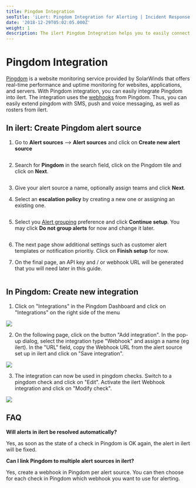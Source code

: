 ```yaml
---
title: Pingdom Integration
seoTitle: 'iLert: Pingdom Integration for Alerting | Incident Response | Uptime'
date: '2018-12-29T05:02:05.000Z'
weight: 1
description: The ilert Pingdom Integration helps you to easily connect ilert with Pingdom.
---
```


# Pingdom Integration

[Pingdom](https://www.pingdom.com/) is a website monitoring service provided by SolarWinds that offers real-time performance and uptime monitoring for websites, applications, and servers. With Pingdom integration, you can easily integrate Pingdom into ilert. The integration uses the [webhooks](https://help.pingdom.com/hc/en-us/articles/207081599) from Pingdom. Thus, you can easily extend pingdom with SMS, push and voice messaging, as well as rosters from ilert.

## In ilert: Create Pingdom alert source <a href="#create-alarm-source" id="create-alarm-source"></a>

1.  Go to **Alert sources** --> **Alert sources** and click on **Create new alert source**

    <figure><img src="../.gitbook/assets/Screenshot 2023-08-28 at 10.21.10.png" alt=""><figcaption></figcaption></figure>
2.  Search for **Pingdom** in the search field, click on the Pingdom tile and click on **Next**.&#x20;

    <figure><img src="../.gitbook/assets/Screenshot 2023-08-28 at 10.24.23.png" alt=""><figcaption></figcaption></figure>
3. Give your alert source a name, optionally assign teams and click **Next**.
4.  Select an **escalation policy** by creating a new one or assigning an existing one.

    <figure><img src="../.gitbook/assets/Screenshot 2023-08-28 at 11.37.47.png" alt=""><figcaption></figcaption></figure>
5.  Select you [Alert grouping](../alerting/alert-sources.md#alert-grouping) preference and click **Continue setup**. You may click **Do not group alerts** for now and change it later.&#x20;

    <figure><img src="../.gitbook/assets/Screenshot 2023-08-28 at 11.38.24.png" alt=""><figcaption></figcaption></figure>
6. The next page show additional settings such as customer alert templates or notification prioritiy. Click on **Finish setup** for now.
7.  On the final page, an API key and / or webhook URL will be generated that you will need later in this guide.

    <figure><img src="../.gitbook/assets/Screenshot 2023-08-28 at 11.47.34 (1).png" alt=""><figcaption></figcaption></figure>

## In Pingdom: Create new integration <a href="#create-integration" id="create-integration"></a>

1. Click on "Integrations" in the Pingdom Dashboard and click on "Integrations" on the right side of the menu

![](../.gitbook/assets/pi3.png)

2. On the following page, click on the button "Add integration". In the pop-up dialog, select the integration type "Webhook" and assign a name (eg ilert). In the "URL" field, copy the Webhook URL from the alert source set up in ilert and click on "Save integration".

![](../.gitbook/assets/pi4.png)

3. The integration can now be used in pingdom checks. Switch to a pingdom check and click on "Edit". Activate the ilert Webhook integration and click on "Modify check".

![](../.gitbook/assets/pi5.jpg)

## FAQ <a href="#faq" id="faq"></a>

**Will alerts in ilert be resolved automatically?**

Yes, as soon as the state of a check in Pingdom is OK again, the alert in ilert will be fixed.

**Can I link Pingdom to multiple alert sources in ilert?**

Yes, create a webhook in Pingdom per alert source. You can then choose for each check in Pingdom which webhook you want to use for alerting.
